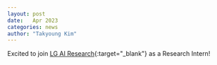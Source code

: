 ```yaml
---
layout: post
date:   Apr 2023
categories: news
author: "Takyoung Kim"
---
```


Excited to join [LG AI Research](https://www.lgresearch.ai/ourwork/research?tab=PA){:target="_blank"} as a Research Intern!